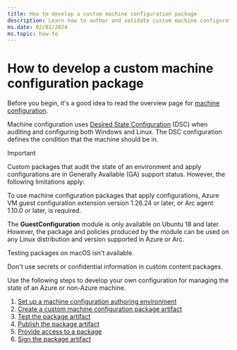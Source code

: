 ```yaml
---
title: How to develop a custom machine configuration package
description: Learn how to author and validate custom machine configuration packages to audit and enforce state.
ms.date: 02/01/2024
ms.topic: how-to
---
```

# How to develop a custom machine configuration package

Before you begin, it's a good idea to read the overview page for [machine configuration][01].

Machine configuration uses [Desired State Configuration][02] (DSC) when auditing and configuring
both Windows and Linux. The DSC configuration defines the condition that the machine should be in.

> [!IMPORTANT]
> Custom packages that audit the state of an environment and apply configurations are in Generally
> Available (GA) support status. However, the following limitations apply:
>
> To use machine configuration packages that apply configurations, Azure VM guest configuration
> extension version 1.26.24 or later, or Arc agent 1.10.0 or later, is required.
>
> The **GuestConfiguration** module is only available on Ubuntu 18 and later. However, the package
> and policies produced by the module can be used on any Linux distribution and version supported
> in Azure or Arc.
>
> Testing packages on macOS isn't available.
>
> Don't use secrets or confidential information in custom content packages.

Use the following steps to develop your own configuration for managing the state of an Azure or
non-Azure machine.

1. [Set up a machine configuration authoring environment][03]
1. [Create a custom machine configuration package artifact][04]
1. [Test the package artifact][05]
1. [Publish the package artifact][06]
1. [Provide access to a package][07]
1. [Sign the package artifact][08]

<!-- Link reference definitions -->
[01]: ../../overview.md
[02]: /powershell/dsc/overview
[03]: ./1-set-up-authoring-environment.md
[04]: ./2-create-package.md
[05]: ./3-test-package.md
[06]: ./4-publish-package.md
[07]: ./5-access-package.md
[08]: ./6-sign-package.md
